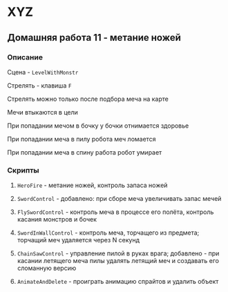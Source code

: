 # XYZ

## Домашняя работа 11 - метание ножей

### Описание

Сцена - `LevelWithMonstr`

Стрелять - клавиша `F`

Стрелять можно только после подбора меча на карте

Мечи втыкаются в цели

При попадании мечом в бочку у бочки отнимается здоровье

При попадании меча в пилу робота меч ломается

При попадании меча в спину работа робот умирает

### Скрипты

1) `HeroFire` - метание ножей, контроль запаса ножей

2) `SwordControl` - добавлено: при сборе меча увеличивать запас мечей

3) `FlySwordControl` - контроль меча в процессе его полёта, контроль касания монстров и бочек

4) `SwordInWallControl` - контроль меча, торчащего из предмета; торчащий меч удаляется через N секунд

5) `ChainSawControl` - управление пилой в руках врага; добавлено - при касании летящего меча пилы удалять летящий меч и создавать его сломанную версию

6) `AnimateAndDelete` - проиграть анимацию спрайтов и удалить объект

